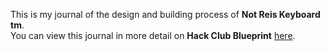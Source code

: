 <!--
  ===================    !!READ THIS NOTICE!!   ====================
  DO NOT edit this file manually. Your changes WILL BE OVERWRITTEN!
  This journal is auto generated and updated by Hack Club Blueprint.
  To edit this file, please edit your journal entries on Blueprint.
  ==================================================================
-->

This is my journal of the design and building process of **Not Reis Keyboard tm**.  
You can view this journal in more detail on **Hack Club Blueprint** [here](https://blueprint.hackclub.com/projects/571).


